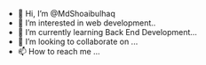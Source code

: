 - 👋 Hi, I’m @MdShoaibulhaq
- 👀 I’m interested in web development..
- 🌱 I’m currently learning Back End Development...
- 💞️ I’m looking to collaborate on ...
- 📫 How to reach me ...

<!---
MdShoaibulhaq/MdShoaibulhaq is a ✨ special ✨ repository because its `README.md` (this file) appears on your GitHub profile.
You can click the Preview link to take a look at your changes.
--->
